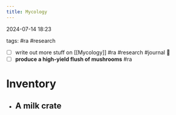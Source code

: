 ```yaml
---
title: Mycology
---
```

2024-07-14 18:23

tags: #ra #research

- [ ] write out more stuff on [[Mycology]] #ra #research #journal 🔼
- [ ] **produce a high-yield flush of mushrooms** #ra
# Inventory
- A milk crate 
	- 
